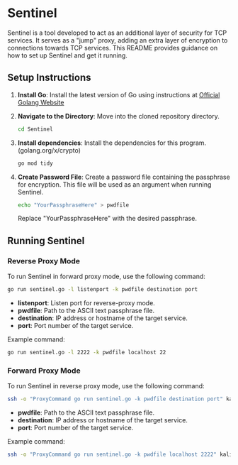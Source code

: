 # Sentinel

Sentinel is a tool developed to act as an additional layer of security for TCP services. It serves as a "jump" proxy, adding an extra layer of encryption to connections towards TCP services. This README provides guidance on how to set up Sentinel and get it running.

## Setup Instructions

1. **Install Go**: Install the latest version of Go using instructions at [Official Golang Website](https://go.dev/doc/install)

2. **Navigate to the Directory**: Move into the cloned repository directory.

    ```bash
    cd Sentinel
    ```

3. **Install dependencies**: Install the dependencies for this program.(golang.org/x/crypto)

    ```bash
    go mod tidy
    ```

4. **Create Password File**: Create a password file containing the passphrase for encryption. This file will be used as an argument when running Sentinel.

    ```bash
    echo "YourPassphraseHere" > pwdfile
    ```

    Replace "YourPassphraseHere" with the desired passphrase.


## Running Sentinel

### Reverse Proxy Mode 
To run Sentinel in forward proxy mode, use the following command:
```bash
go run sentinel.go -l listenport -k pwdfile destination port
```
- **listenport**: Listen port for reverse-proxy mode.
- **pwdfile**: Path to the ASCII text passphrase file.
- **destination**: IP address or hostname of the target service.
- **port**: Port number of the target service.

Example command:
```bash
go run sentinel.go -l 2222 -k pwdfile localhost 22
```

### Forward Proxy Mode
To run Sentinel in reverse proxy mode, use the following command:

```bash
ssh -o "ProxyCommand go run sentinel.go -k pwdfile destination port" kali@localhost
```
- **pwdfile**: Path to the ASCII text passphrase file.
- **destination**: IP address or hostname of the target service.
- **port**: Port number of the target service.

Example command:
```bash
ssh -o "ProxyCommand go run sentinel.go -k pwdfile localhost 2222" kali@localhost
```